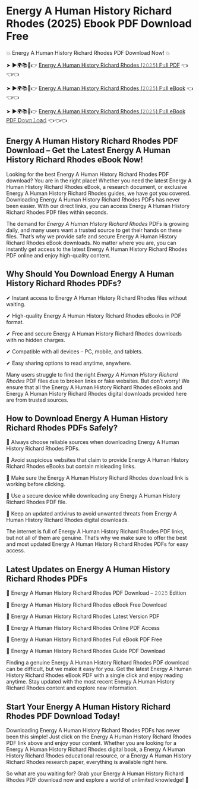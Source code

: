 # Energy A Human History Richard Rhodes (2025) Ebook PDF Download Free

💥 Energy A Human History Richard Rhodes PDF Download Now! 💥

➤ ►🌍📚📱👉 [Energy A Human History Richard Rhodes (𝟸𝟶𝟸𝟻) F𝚞ll PDF](https://getpdf.xyz/energy-a-human-history-richard-rhodes) 👈👈👈


➤ ►🌍📚📱👉 [Energy A Human History Richard Rhodes (𝟸𝟶𝟸𝟻) F𝚞ll eBook](https://getpdf.xyz/energy-a-human-history-richard-rhodes) 👈👈👈


➤ ►🌍📚📱👉 [Energy A Human History Richard Rhodes (𝟸𝟶𝟸𝟻) F𝚞ll eBook PDF D𝚘𝚠𝚗𝚕𝚘a𝚍](https://getpdf.xyz/energy-a-human-history-richard-rhodes) 👈👈👈


## Energy A Human History Richard Rhodes PDF Download – Get the Latest Energy A Human History Richard Rhodes eBook Now!

Looking for the best Energy A Human History Richard Rhodes PDF download? You are in the right place! Whether you need the latest Energy A Human History Richard Rhodes eBook, a research document, or exclusive Energy A Human History Richard Rhodes guides, we have got you covered. Downloading Energy A Human History Richard Rhodes PDFs has never been easier. With our direct links, you can access Energy A Human History Richard Rhodes PDF files within seconds.

The demand for *Energy A Human History Richard Rhodes* PDFs is growing daily, and many users want a trusted source to get their hands on these files. That’s why we provide safe and secure Energy A Human History Richard Rhodes eBook downloads. No matter where you are, you can instantly get access to the latest Energy A Human History Richard Rhodes PDF online and enjoy high-quality content.

## Why Should You Download Energy A Human History Richard Rhodes PDFs?

✔ Instant access to Energy A Human History Richard Rhodes files without waiting.

✔ High-quality Energy A Human History Richard Rhodes eBooks in PDF format.

✔ Free and secure Energy A Human History Richard Rhodes downloads with no hidden charges.

✔ Compatible with all devices – PC, mobile, and tablets.

✔ Easy sharing options to read anytime, anywhere.

Many users struggle to find the right *Energy A Human History Richard Rhodes* PDF files due to broken links or fake websites. But don’t worry! We ensure that all the Energy A Human History Richard Rhodes eBooks and Energy A Human History Richard Rhodes digital downloads provided here are from trusted sources.

## How to Download Energy A Human History Richard Rhodes PDFs Safely?

📌 Always choose reliable sources when downloading Energy A Human History Richard Rhodes PDFs.

📌 Avoid suspicious websites that claim to provide Energy A Human History Richard Rhodes eBooks but contain misleading links.

📌 Make sure the Energy A Human History Richard Rhodes download link is working before clicking.

📌 Use a secure device while downloading any Energy A Human History Richard Rhodes PDF file.

📌 Keep an updated antivirus to avoid unwanted threats from Energy A Human History Richard Rhodes digital downloads.

The internet is full of Energy A Human History Richard Rhodes PDF links, but not all of them are genuine. That’s why we make sure to offer the best and most updated Energy A Human History Richard Rhodes PDFs for easy access.

## Latest Updates on Energy A Human History Richard Rhodes PDFs

🔹 Energy A Human History Richard Rhodes PDF Download – 𝟸𝟶𝟸𝟻 Edition

🔹 Energy A Human History Richard Rhodes eBook Free Download

🔹 Energy A Human History Richard Rhodes Latest Version PDF

🔹 Energy A Human History Richard Rhodes Online PDF Access

🔹 Energy A Human History Richard Rhodes Full eBook PDF Free

🔹 Energy A Human History Richard Rhodes Guide PDF Download

Finding a genuine Energy A Human History Richard Rhodes PDF download can be difficult, but we make it easy for you. Get the latest Energy A Human History Richard Rhodes eBook PDF with a single click and enjoy reading anytime. Stay updated with the most recent Energy A Human History Richard Rhodes content and explore new information.

## Start Your Energy A Human History Richard Rhodes PDF Download Today!

Downloading Energy A Human History Richard Rhodes PDFs has never been this simple! Just click on the Energy A Human History Richard Rhodes PDF link above and enjoy your content. Whether you are looking for a Energy A Human History Richard Rhodes digital book, a Energy A Human History Richard Rhodes educational resource, or a Energy A Human History Richard Rhodes research paper, everything is available right here.

So what are you waiting for? Grab your Energy A Human History Richard Rhodes PDF download now and explore a world of unlimited knowledge! 🚀